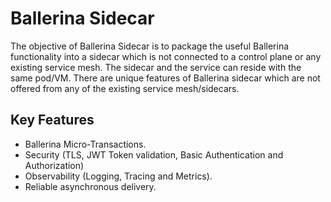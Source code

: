 # Ballerina Sidecar 

The objective of Ballerina Sidecar is to package the useful Ballerina functionality into a sidecar which is not connected to a control plane or any existing service mesh. The sidecar and the service can reside with the same pod/VM. 
There are unique features of Ballerina sidecar which are not offered from any of the existing service mesh/sidecars. 
 
 ## Key Features 
 
 - Ballerina Micro-Transactions. 
 - Security (TLS, JWT Token validation, Basic Authentication and Authorization)
 - Observability (Logging, Tracing and Metrics).
 - Reliable asynchronous delivery.
